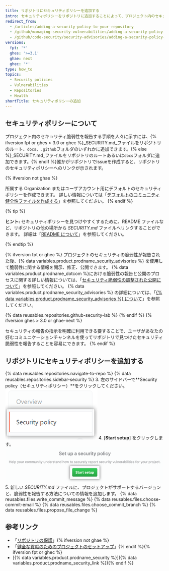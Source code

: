 ```yaml
---
title: リポジトリにセキュリティポリシーを追加する
intro: セキュリティポリシーをリポジトリに追加することによって、プロジェクト内のセキュリティ脆弱性を報告する方法の手順を示すことができます。
redirect_from:
  - /articles/adding-a-security-policy-to-your-repository
  - /github/managing-security-vulnerabilities/adding-a-security-policy-to-your-repository
  - /github/code-security/security-advisories/adding-a-security-policy-to-your-repository
versions:
  fpt: '*'
  ghes: '>=3.1'
  ghae: next
  ghec: '*'
type: how_to
topics:
  - Security policies
  - Vulnerabilities
  - Repositories
  - Health
shortTitle: セキュリティポリシーの追加
---
```


## セキュリティポリシーについて

プロジェクト内のセキュリティ脆弱性を報告する手順を人々に示すには、{% ifversion fpt or ghes > 3.0 or ghec %}_SECURITY.md_ファイルをリポジトリのルート、`docs`、`.github`フォルダのいずれかに追加できます。{% else %}_SECURITY.md_ファイルをリポジトリのルートあるいは`docs`フォルダに追加できます。{% endif %}誰かがリポジトリでIssueを作成すると、リポジトリのセキュリティポリシーへのリンクが示されます。

{% ifversion not ghae %}
<!-- no public repos in GHAE -->
所属する Organization またはユーザアカウント用にデフォルトのセキュリティポリシーを作成できます。 詳しい情報については「[デフォルトのコミュニティ健全性ファイルを作成する](/communities/setting-up-your-project-for-healthy-contributions/creating-a-default-community-health-file)」を参照してください。
{% endif %}

{% tip %}

**ヒント:** セキュリティポリシーを見つけやすくするために、README ファイルなど、リポジトリの他の場所から _SECURITY.md_ ファイルへリンクすることができます。 詳細は「[README について](/articles/about-readmes)」を参照してください。

{% endtip %}

{% ifversion fpt or ghec %}
プロジェクトのセキュリティの脆弱性が報告された後、{% data variables.product.prodname_security_advisories %} を使用して脆弱性に関する情報を開示、修正、公開できます。 {% data variables.product.prodname_dotcom %}における脆弱性の報告と公開のプロセスに関する詳しい情報については、「[セキュリティ脆弱性の調整された公開について](/code-security/security-advisories/about-coordinated-disclosure-of-security-vulnerabilities#about-reporting-and-disclosing-vulnerabilities-in-projects-on-github)」を参照してください。 {% data variables.product.prodname_security_advisories %} の詳細については、「[{% data variables.product.prodname_security_advisories %} について](/github/managing-security-vulnerabilities/about-github-security-advisories)」を参照してください。

{% data reusables.repositories.github-security-lab %}
{% endif %}
{% ifversion ghes > 3.0 or ghae-next %}
<!-- alternative to the content about GitHub Security Advisories in the dotcom article -->
セキュリティの報告の指示を明確に利用できる要することで、ユーザがあなたの好むコミュニケーションチャンネルを使ってリポジトリで見つけたセキュリティ脆弱性を報告することを容易にできます。
{% endif %}

## リポジトリにセキュリティポリシーを追加する

{% data reusables.repositories.navigate-to-repo %}
{% data reusables.repositories.sidebar-security %}
3. 左のサイドバーで**Security policy（セキュリティポリシー）**をクリックしてください。 ![セキュリティポリシータブ](/assets/images/help/security/security-policy-tab.png)
4. [**Start setup**] をクリックします。 ![[Start setup] ボタン](/assets/images/help/security/start-setup-security-policy-button.png)
5. 新しい _SECURITY.md_ ファイルに、プロジェクトがサポートするバージョンと、脆弱性を報告する方法についての情報を追加します。
{% data reusables.files.write_commit_message %}
{% data reusables.files.choose-commit-email %}
{% data reusables.files.choose_commit_branch %}
{% data reusables.files.propose_file_change %}

## 参考リンク

- 「[リポジトリの保護](/code-security/getting-started/securing-your-repository)」{% ifversion not ghae %}
- 「[健全な貢献のためのプロジェクトのセットアップ](/communities/setting-up-your-project-for-healthy-contributions)」{% endif %}{% ifversion fpt or ghec %}
- [{% data variables.product.prodname_security %}]({% data variables.product.prodname_security_link %}){% endif %}
